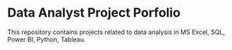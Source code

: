 # Data Analyst Project Porfolio

This repository contains projects related to data analysis in MS Excel, SQL, Power BI, Python, Tableau. 
